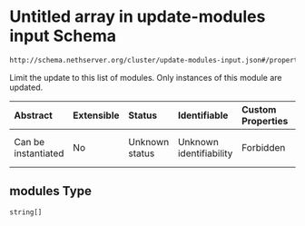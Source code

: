 # Untitled array in update-modules input Schema

```txt
http://schema.nethserver.org/cluster/update-modules-input.json#/properties/modules
```

Limit the update to this list of modules. Only instances of this module are updated.

| Abstract            | Extensible | Status         | Identifiable            | Custom Properties | Additional Properties | Access Restrictions | Defined In                                                                              |
| :------------------ | :--------- | :------------- | :---------------------- | :---------------- | :-------------------- | :------------------ | :-------------------------------------------------------------------------------------- |
| Can be instantiated | No         | Unknown status | Unknown identifiability | Forbidden         | Allowed               | none                | [update-modules-input.json\*](cluster/update-modules-input.json "open original schema") |

## modules Type

`string[]`
